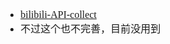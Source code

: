<font face="Simsun" size=3>

- [bilibili-API-collect](https://github.com/SocialSisterYi/bilibili-API-collect/blob/master/album/info.md)
- 不过这个也不完善，目前没用到

</font>